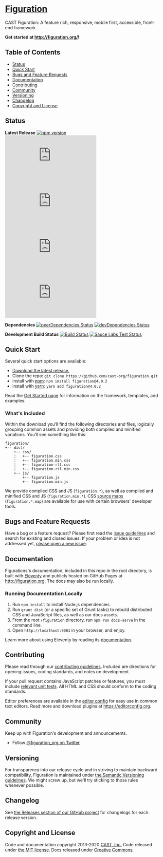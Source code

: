 # [Figuration](http://figuration.org/)

CAST Figuration: A feature rich, responsive, mobile first, accessible, front-end framework.

**Get started at <http://figuration.org/>!**

## Table of Contents

- [Status](#status)
- [Quick Start](#quick-start)
- [Bugs and Feature Requests](#bugs-and-feature-requests)
- [Documentation](#documentation)
- [Contributing](#contributing)
- [Community](#community)
- [Versioning](#versioning)
- [Changelog](#changelog)
- [Copyright and License](#copyright-and-license)


## Status

**Latest Release**
[![npm version](https://img.shields.io/npm/v/figuration)](https://www.npmjs.com/package/figuration)
[![CSS size](http://img.badgesize.io/cast-org/figuration/master/dist/css/figuration.min.css?label=CSS%20size)](https://github.com/cast-org/figuration/tree/master/dist/css/figuration.min.css)
[![CSS gzip size](http://img.badgesize.io/cast-org/figuration/master/dist/css/figuration.min.css?compression=gzip&label=CSS%20gzip%20size)](https://github.com/cast-org/figuration/tree/master/dist/css/figuration.min.css)
[![JS size](http://img.badgesize.io/cast-org/figuration/master/dist/js/figuration.min.js?label=JS%20size)](https://github.com/cast-org/figuration/tree/master/dist/js/figuration.min.js)
[![JS gzip size](http://img.badgesize.io/cast-org/figuration/master/dist/js/figuration.min.js?compression=gzip&label=JS%20gzip%20size)](https://github.com/cast-org/figuration/tree/master/dist/js/figuration.min.js)

**Dependencies**
[![peerDependencies Status](https://david-dm.org/cast-org/figuration/peer-status.svg)](https://david-dm.org/cast-org/figuration/?type=peer)
[![devDependencies Status](https://david-dm.org/cast-org/figuration/dev-status.svg)](https://david-dm.org/cast-org/figuration/?type=dev)

**Development Build Status**
[![Build Status](https://img.shields.io/travis/cast-org/figuration/master)](https://travis-ci.com/cast-org/figuration)
[![Sauce Labs Test Status](https://saucelabs.com/browser-matrix/figuration.svg)](https://saucelabs.com/u/figuration)


## Quick Start

Several quick start options are available:

- [Download the latest release.](https://github.com/cast-org/figuration/archive/v4.0.2.zip)
- Clone the repo: `git clone https://github.com/cast-org/figuration.git`
- Install with [npm](https://www.npmjs.com/): `npm install figuration@4.0.2`
- Install with [yarn](https://yarnpkg.com/): `yarn add figuration@4.0.2`

Read the [Get Started page](http://figuration.org/4.0/get-started/quick-start/) for information on the framework, templates, and examples.


### What's Included

Within the download you'll find the following directories and files, logically grouping common assets and providing both compiled and minified variations. You'll see something like this:

```
figuration/
+-- dist/
    +-- css/
    ¦   +-- figuration.css
    ¦   +-- figuration.min.css
    ¦   +-- figuration-rtl.css
    ¦   +-- figuration-rtl.min.css
    +-- js/
        +-- figuration.js
        +-- figuration.min.js
```

We provide compiled CSS and JS (`figuration.*`), as well as compiled and minified CSS and JS (`figuration.min.*`). CSS [source maps](https://developers.google.com/web/tools/chrome-devtools/javascript/source-maps) (`figuration.*.map`) are available for use with certain browsers' developer tools.


## Bugs and Feature Requests

Have a bug or a feature request? Please first read the [issue guidelines](https://github.com/cast-org/figuration/tree/master/CONTRIBUTING.md#using-the-issue-tracker) and search for existing and closed issues. If your problem or idea is not addressed yet, [please open a new issue](https://github.com/cast-org/figuration/issues/new).


## Documentation

Figurations's documentation, included in this repo in the root directory, is built with [Eleventy](https://www.11ty.io/) and publicly hosted on GitHub Pages at <http://figuration.org>. The docs may also be run locally.


### Running Documentation Locally

1. Run `npm install` to install Node.js dependencies.
2. Run `grunt dist` (or a specific set of Grunt tasks) to rebuild distributed CSS and JavaScript files, as well as our docs assets.
3. From the root `/figuration` directory, run `npm run docs-serve` in the command line.
4. Open `http://localhost:9001` in your browser, and enjoy.

Learn more about using Eleventy by reading its [documentation](https://www.11ty.io/docs/).


## Contributing

Please read through our [contributing guidelines](https://github.com/cast-org/figuration/tree/master/CONTRIBUTING.md). Included are directions for opening issues, coding standards, and notes on development.

If your pull request contains JavaScript patches or features, you must include [relevant unit tests](https://github.com/cast-org/figuration/tree/master/js/tests). All HTML and CSS should conform to the coding standards.

Editor preferences are available in the [editor config](https://github.com/cast-org/figuration/tree/master/.editorconfig) for easy use in common text editors. Read more and download plugins at <https://editorconfig.org>.


## Community

Keep up with Figuration's development and announcements.

- Follow [@figuration_org on Twitter](https://twitter.com/figuration_org)


## Versioning

For transparency into our release cycle and in striving to maintain backward compatibility, Figuration is maintained under [the Semantic Versioning guidelines](http://semver.org/). We might screw up, but we'll try sticking to those rules whenever possible.


## Changelog

See [the Releases section of our GitHub project](https://github.com/cast-org/figuration/releases) for changelogs for each release version.


## Copyright and License

Code and documentation copyright 2013-2020 [CAST, Inc.](http://www.cast.org/) Code released under [the MIT license](https://github.com/cast-org/figuration/tree/master/LICENSE). Docs released under [Creative Commons](https://github.com/cast-org/figuration/tree/master/docs/LICENSE).
